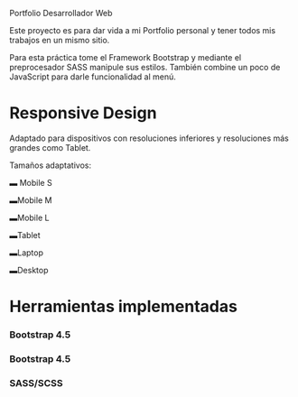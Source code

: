 Portfolio Desarrollador Web 

  Este proyecto es para dar vida a mi Portfolio personal y tener todos mis trabajos en un mismo sitio. 

  Para esta práctica tome el Framework Bootstrap y mediante el preprocesador SASS manipule sus estilos. También combine un poco de JavaScript para darle funcionalidad al menú. 

  

# Responsive Design  

  Adaptado para dispositivos con resoluciones inferiores y resoluciones más grandes como Tablet. 

  Tamaños adaptativos: 

   ▬ Mobile S 

   ▬Mobile M 

   ▬Mobile L  

   ▬Tablet 

   ▬Laptop 

   ▬Desktop 

   

# Herramientas implementadas 

  ### Bootstrap 4.5 

  ### Bootstrap 4.5 

  ### SASS/SCSS 
